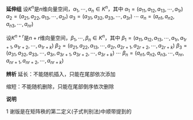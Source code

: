 **延伸组**
设$K^n$是$n$维向量空间，$\alpha_1,\cdots,\alpha_n
\in K^n$，其中
$\alpha_1=(a_{11},a_{12},a_{13},\cdots,a_{1r})$
$\alpha_2=(a_{21},a_{22},a_{13},\cdots,a_{2r})$
$\alpha_3=(a_{31},a_{32},a_{33},\cdots,a_{3r})$
$\cdots$
$\alpha_n=(a_{n1},a_{n2},a_{n3},\cdots,a_{nr})$

设$K^{n+r}$是$n+r$维向量空间，$\beta_1,\cdots,\beta_n\in K^n$，其中
$\beta_1=(a_{11},a_{12},a_{13},\cdots,a_{1r},a_{1r+1},a_{1r+2},\cdots,a_{1r+k})$
$\beta_2=(a_{21},a_{22},a_{13},\cdots,a_{2r},a_{2r+1},a_{2r+2},\cdots,a_{2r+k})$
$\beta_3=(a_{31},a_{32},a_{33},\cdots,a_{3r},a_{3r+1},a_{3r+2},\cdots,a_{3r+k})$
$\cdots$
$\beta_n=(a_{n1},a_{n2},a_{n3},\cdots,a_{nr},a_{nr+1},a_{nr+2},\cdots,a_{nr+k})$

**辨析**
延长：不能随机插入，只能在尾部依次添加

缩短：不能随机删除，只能在尾部倒序依次删除

**说明**

1 谢版是在矩阵秩的第二定义(子式判别法)中顺带提到的